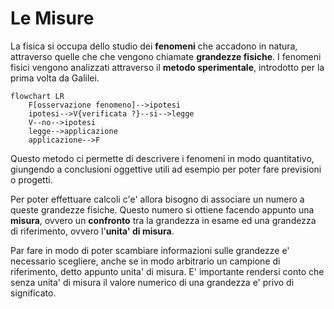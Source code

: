 # Le Misure  

La fisica si occupa dello studio dei **fenomeni** che accadono in natura, attraverso quelle che che vengono chiamate **grandezze fisiche**. I fenomeni fisici vengono analizzati attraverso il **metodo sperimentale**, introdotto per la prima volta da Galilei.    

```mermaid
flowchart LR
    F[osservazione fenomeno]-->ipotesi
    ipotesi-->V{verificata ?}--si-->legge
    V--no-->ipotesi
    legge-->applicazione
    applicazione-->F
```

Questo metodo ci permette di descrivere i fenomeni in modo quantitativo, giungendo a conclusioni oggettive utili ad esempio per poter fare previsioni o progetti.  

Per poter effettuare calcoli c'e' allora bisogno di associare un numero a queste grandezze fisiche. Questo numero si ottiene facendo appunto una **misura**, ovvero un **confronto** tra la grandezza in esame ed una grandezza di riferimento, ovvero l'**unita' di misura**.  

Par fare in modo di poter scambiare informazioni sulle grandezze e' necessario scegliere, anche se in modo arbitrario un campione di riferimento, detto appunto unita' di misura. E' importante rendersi conto che senza unita' di misura il valore numerico di una grandezza e' privo di significato. 